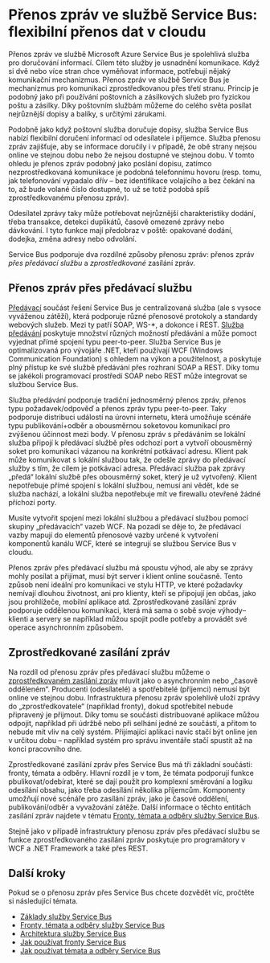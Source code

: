 <properties
    pageTitle="Přehled přenosu zpráv ve službě Service Bus | Microsoft Azure"
    description="Přenos zpráv ve službě Service Bus: flexibilní přenos dat v cloudu"
    services="service-bus"
    documentationCenter=".net"
    authors="sethmanheim"
    manager="timlt"
    editor=""/>

<tags
    ms.service="service-bus"
    ms.workload="na"
    ms.tgt_pltfrm="na"
    ms.devlang="multiple"
    ms.topic="get-started-article"
    ms.date="06/20/2016"
    ms.author="sethm"/>


# Přenos zpráv ve službě Service Bus: flexibilní přenos dat v cloudu

Přenos zpráv ve službě Microsoft Azure Service Bus je spolehlivá služba pro doručování informací. Cílem této služby je usnadnění komunikace. Když si dvě nebo více stran chce vyměňovat informace, potřebují nějaký komunikační mechanizmus. Přenos zpráv ve službě Service Bus je mechanizmus pro komunikaci zprostředkovanou přes třetí stranu. Princip je podobný jako při používání poštovních a zásilkových služeb pro fyzickou poštu a zásilky. Díky poštovním službám můžeme do celého světa posílat nejrůznější dopisy a balíky, s určitými zárukami.

Podobně jako když poštovní služba doručuje dopisy, služba Service Bus nabízí flexibilní doručení informací od odesílatele i příjemce. Služba přenosu zpráv zajišťuje, aby se informace doručily i v případě, že obě strany nejsou online ve stejnou dobu nebo že nejsou dostupné ve stejnou dobu. V tomto ohledu je přenos zpráv podobný jako poslání dopisu, zatímco nezprostředkovaná komunikace je podobná telefonnímu hovoru (resp. tomu, jak telefonování vypadalo dřív – bez identifikace volajícího a bez čekání na to, až bude volané číslo dostupné, to už se totiž podobá spíš zprostředkovanému přenosu zpráv).

Odesílatel zprávy taky může potřebovat nejrůznější charakteristiky dodání, třeba transakce, detekci duplikátů, časově omezené zprávy nebo dávkování. I tyto funkce mají předobraz v poště: opakované dodání, dodejka, změna adresy nebo odvolání.

Service Bus podporuje dva rozdílné způsoby přenosu zpráv: přenos zpráv *přes předávací službu* a *zprostředkované* zasílání zpráv.

## Přenos zpráv přes předávací službu

[Předávací](service-bus-relay-overview.md) součást řešení Service Bus je centralizovaná služba (ale s vysoce vyváženou zátěží), která podporuje různé přenosové protokoly a standardy webových služeb. Mezi ty patří SOAP, WS-*, a dokonce i REST. [Služba předávání](service-bus-dotnet-how-to-use-relay.md) poskytuje množství různých možností předávání a může pomoct vyjednat přímé spojení typu peer-to-peer. Služba Service Bus je optimalizovaná pro vývojáře .NET, kteří používají WCF (Windows Communication Foundation) s ohledem na výkon a použitelnost, a poskytuje plný přístup ke své službě předávání přes rozhraní SOAP a REST. Díky tomu se jakékoli programovací prostředí SOAP nebo REST může integrovat se službou Service Bus.

Služba předávání podporuje tradiční jednosměrný přenos zpráv, přenos typu požadavek/odpověď a přenos zpráv typu peer-to-peer. Taky podporuje distribuci událostí na úrovni internetu, která umožňuje scénáře typu publikování+odběr a obousměrnou soketovou komunikací pro zvýšenou účinnost mezi body. V přenosu zpráv s předáváním se lokální služba připojí k předávací službě přes odchozí port a vytvoří obousměrný soket pro komunikaci vázanou na konkrétní potkávací adresu. Klient pak může komunikovat s lokální službou tak, že odešle zprávy do předávací služby s tím, že cílem je potkávací adresa. Předávací služba pak zprávy „předá“ lokální službě přes obousměrný soket, který je už vytvořený. Klient nepotřebuje přímé spojení s lokální službou, nemusí ani vědět, kde se služba nachází, a lokální služba nepotřebuje mít ve firewallu otevřené žádné příchozí porty.

Musíte vytvořit spojení mezi lokální službou a předávací službou pomocí skupiny „předávacích“ vazeb WCF. Na pozadí se děje to, že předávací vazby mapují do elementů přenosové vazby určené k vytvoření komponentů kanálu WCF, které se integrují se službou Service Bus v cloudu.

Přenos zpráv přes předávací službu má spoustu výhod, ale aby se zprávy mohly posílat a přijímat, musí být server i klient online současně. Tento způsob není ideální pro komunikaci ve stylu HTTP, ve které požadavky nemívají dlouhou životnost, ani pro klienty, kteří se připojují jen občas, jako jsou prohlížeče, mobilní aplikace atd. Zprostředkované zasílání zpráv podporuje oddělenou komunikaci, která má sama o sobě svoje výhody– klienti a servery se například můžou spojit podle potřeby a provádět své operace asynchronním způsobem.

## Zprostředkované zasílání zpráv

Na rozdíl od přenosu zpráv přes předávací službu můžeme o [zprostředkovaném zasílání zpráv](service-bus-queues-topics-subscriptions.md) mluvit jako o asynchronním nebo „časově odděleném“. Producenti (odesílatelé) a spotřebitelé (příjemci) nemusí být online ve stejnou dobu. Infrastruktura přenosu zpráv spolehlivě uloží zprávy do „zprostředkovatele“ (například fronty), dokud spotřebitel nebude připravený je přijmout. Díky tomu se součásti distribuované aplikace můžou odpojit, například při údržbě nebo při selhání jedné ze součástí, a přitom to nebude mít vliv na celý systém. Přijímající aplikaci navíc stačí být online jen v určitou dobu – například systém pro správu inventáře stačí spustit až na konci pracovního dne.

Zprostředkované zasílání zpráv přes Service Bus má tři základní součásti: fronty, témata a odběry.  Hlavní rozdíl je v tom, že témata podporují funkce pbulikovat/odebírat, které se dají použít pro komplexní směrování a logiku odesílání obsahu, jako třeba odesílání několika příjemcům. Komponenty umožňují nové scénáře pro zasílání zpráv, jako je časové oddělení, publikování/odběr a vyvažování zátěže. Další informace o těchto entitách zasílání zpráv najdete v tématu [Fronty, témata a odběry služby Service Bus](service-bus-queues-topics-subscriptions.md).

Stejně jako v případě infrastruktury přenosu zpráv přes předávací službu se funkce zprostředkovaného zasílání zpráv poskytuje pro programátory v WCF a .NET Framework a také přes REST.

## Další kroky

Pokud se o přenosu zpráv přes Service Bus chcete dozvědět víc, pročtěte si následující témata.

- [Základy služby Service Bus](service-bus-fundamentals-hybrid-solutions.md)
- [Fronty, témata a odběry služby Service Bus](service-bus-queues-topics-subscriptions.md)
- [Architektura služby Service Bus](service-bus-architecture.md)
- [Jak používat fronty Service Bus](service-bus-dotnet-get-started-with-queues.md)
- [Jak používat témata a odběry Service Bus](service-bus-dotnet-how-to-use-topics-subscriptions.md)
 



<!---HONumber=Aug16_HO4-->


